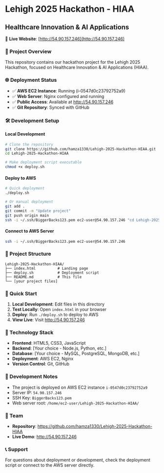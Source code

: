# Lehigh 2025 Hackathon - HIAA
## Healthcare Innovation & AI Applications

🚀 **Live Website**: [http://54.90.157.246](http://54.90.157.246)

### 🎯 Project Overview
This repository contains our hackathon project for the Lehigh 2025 Hackathon, focused on Healthcare Innovation & AI Applications (HIAA).

### 🌐 Deployment Status
- ✅ **AWS EC2 Instance**: Running (i-0547d0c23792752a9)
- ✅ **Web Server**: Nginx configured and running
- ✅ **Public Access**: Available at http://54.90.157.246
- ✅ **Git Repository**: Synced with GitHub

### 🛠️ Development Setup

#### Local Development
```bash
# Clone the repository
git clone https://github.com/hamza1330/Lehigh-2025-Hackathon-HIAA.git
cd Lehigh-2025-Hackathon-HIAA

# Make deployment script executable
chmod +x deploy.sh
```

#### Deploy to AWS
```bash
# Quick deployment
./deploy.sh

# Or manual deployment
git add .
git commit -m "Update project"
git push origin main
ssh -i ~/.ssh/BiggerBacks123.pem ec2-user@54.90.157.246 "cd Lehigh-2025-Hackathon-HIAA && git pull"
```

#### Connect to AWS Server
```bash
ssh -i ~/.ssh/BiggerBacks123.pem ec2-user@54.90.157.246
```

### 📁 Project Structure
```
Lehigh-2025-Hackathon-HIAA/
├── index.html          # Landing page
├── deploy.sh           # Deployment script
├── README.md           # This file
└── [your project files]
```

### 🚀 Quick Start
1. **Local Development**: Edit files in this directory
2. **Test Locally**: Open `index.html` in your browser
3. **Deploy**: Run `./deploy.sh` to deploy to AWS
4. **View Live**: Visit http://54.90.157.246

### 🔧 Technology Stack
- **Frontend**: HTML5, CSS3, JavaScript
- **Backend**: [Your choice - Node.js, Python, etc.]
- **Database**: [Your choice - MySQL, PostgreSQL, MongoDB, etc.]
- **Deployment**: AWS EC2, Nginx
- **Version Control**: Git, GitHub

### 📝 Development Notes
- The project is deployed on AWS EC2 instance `i-0547d0c23792752a9`
- Server IP: `54.90.157.246`
- SSH Key: `BiggerBacks123.pem`
- Web server root: `/home/ec2-user/Lehigh-2025-Hackathon-HIAA/`

### 🤝 Team
- **Repository**: https://github.com/hamza1330/Lehigh-2025-Hackathon-HIAA
- **Live Demo**: http://54.90.157.246

### 📞 Support
For questions about deployment or development, check the deployment script or connect to the AWS server directly.
